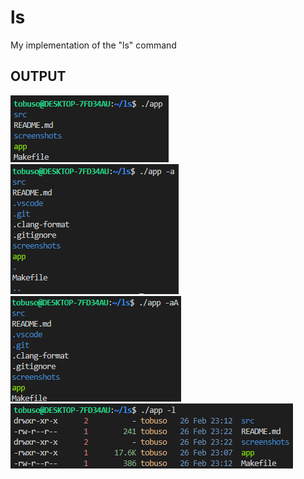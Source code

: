 # ls
My implementation of the "ls" command  
## OUTPUT
![](https://github.com/tobusoo/ls/blob/main/screenshots/screenshot_1.png)
![](https://github.com/tobusoo/ls/blob/main/screenshots/screenshot_2.png)
![](https://github.com/tobusoo/ls/blob/main/screenshots/screenshot_3.png)
![](https://github.com/tobusoo/ls/blob/main/screenshots/screenshot_4.png)

